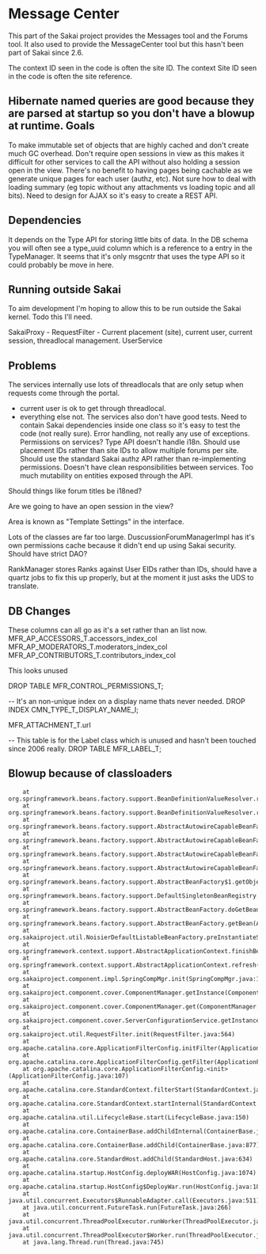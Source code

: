 Message Center
==============

This part of the Sakai project provides the Messages tool and the Forums tool. It also used to provide the MessageCenter
tool but this hasn't been part of Sakai since 2.6.

The context ID seen in the code is often the site ID. The context Site ID seen in the code is often the site
reference.

Hibernate named queries are good because they are parsed at startup so you don't have a blowup at runtime.
Goals
-----

To make immutable set of objects that are highly cached and don't create much GC overhead.
Don't require open sessions in view as this makes it difficult for other services to call the API without also
holding a session open in the view.
There's no benefit to having pages being cachable as we generate unique pages for each user (authz, etc).
Not sure how to deal with loading summary (eg topic without any attachments vs loading topic and all bits).
Need to design for AJAX so it's easy to create a REST API.

Dependencies
------------

It depends on the Type API for storing little bits of data. In the DB schema you will often see a type_uuid column
which is a reference to a entry in the TypeManager. It seems that it's only msgcntr that uses the type API so it could
probably be move in here.

Running outside Sakai
---------------------

To aim development I'm hoping to allow this to be run outside the Sakai kernel. Todo this I'll need.

SakaiProxy - 
RequestFilter - Current placement (site), current user, current session, threadlocal management.
UserService


Problems
--------

The services internally use lots of threadlocals that are only setup when requests come through the portal.
 - current user is ok to get through threadlocal.
 - everything else not.
The services also don't have good tests.
Need to contain Sakai dependencies inside one class so it's easy to test the code (not really sure).
Error handling, not really any use of exceptions.
Permissions on services?
Type API doesn't handle i18n.
Should use placement IDs rather than site IDs to allow multiple forums per site.
Should use the standard Sakai authz API rather than re-implementing permissions.
Doesn't have clean responsibilities between services.
Too much mutability on entities exposed through the API.

Should things like forum titles be i18ned?

Are we going to have an open session in the view?

Area is known as "Template Settings" in the interface.

Lots of the classes are far too large.
DuscussionForumManagerImpl has it's own permissions cache because it didn't end up using Sakai security.
Should have strict DAO?

RankManager stores Ranks against User EIDs rather than IDs, should have a quartz jobs to fix this up properly, but 
at the moment it just asks the UDS to translate.

DB Changes
----------
These columns can all go as  it's a set rather than an list now.
MFR_AP_ACCESSORS_T.accessors_index_col 
MFR_AP_MODERATORS_T.moderators_index_col
MFR_AP_CONTRIBUTORS_T.contributors_index_col

This looks unused

DROP TABLE MFR_CONTROL_PERMISSIONS_T;

-- It's an non-unique index on a display name thats never needed.
DROP INDEX CMN_TYPE_T_DISPLAY_NAME_I; 

MFR_ATTACHMENT_T.url

-- This table is for the Label class which is unused and hasn't been touched since 2006 really.
DROP TABLE MFR_LABEL_T;

Blowup because of classloaders
------------------------------

        at org.springframework.beans.factory.support.BeanDefinitionValueResolver.resolveReference(BeanDefinitionValueResolver.java:329)
        at org.springframework.beans.factory.support.BeanDefinitionValueResolver.resolveValueIfNecessary(BeanDefinitionValueResolver.java:107)
        at org.springframework.beans.factory.support.AbstractAutowireCapableBeanFactory.applyPropertyValues(AbstractAutowireCapableBeanFactory.java:1387)
        at org.springframework.beans.factory.support.AbstractAutowireCapableBeanFactory.populateBean(AbstractAutowireCapableBeanFactory.java:1128)
        at org.springframework.beans.factory.support.AbstractAutowireCapableBeanFactory.doCreateBean(AbstractAutowireCapableBeanFactory.java:519)
        at org.springframework.beans.factory.support.AbstractAutowireCapableBeanFactory.createBean(AbstractAutowireCapableBeanFactory.java:458)
        at org.springframework.beans.factory.support.AbstractBeanFactory$1.getObject(AbstractBeanFactory.java:295)
        at org.springframework.beans.factory.support.DefaultSingletonBeanRegistry.getSingleton(DefaultSingletonBeanRegistry.java:223)
        at org.springframework.beans.factory.support.AbstractBeanFactory.doGetBean(AbstractBeanFactory.java:292)
        at org.springframework.beans.factory.support.AbstractBeanFactory.getBean(AbstractBeanFactory.java:194)
        at org.sakaiproject.util.NoisierDefaultListableBeanFactory.preInstantiateSingletons(NoisierDefaultListableBeanFactory.java:73)
        at org.springframework.context.support.AbstractApplicationContext.finishBeanFactoryInitialization(AbstractApplicationContext.java:932)
        at org.springframework.context.support.AbstractApplicationContext.refresh(AbstractApplicationContext.java:479)
        at org.sakaiproject.component.impl.SpringCompMgr.init(SpringCompMgr.java:160)
        at org.sakaiproject.component.cover.ComponentManager.getInstance(ComponentManager.java:106)
        at org.sakaiproject.component.cover.ComponentManager.get(ComponentManager.java:117)
        at org.sakaiproject.component.cover.ServerConfigurationService.getInstance(ServerConfigurationService.java:52)
        at org.sakaiproject.util.RequestFilter.init(RequestFilter.java:564)
        at org.apache.catalina.core.ApplicationFilterConfig.initFilter(ApplicationFilterConfig.java:281)
        at org.apache.catalina.core.ApplicationFilterConfig.getFilter(ApplicationFilterConfig.java:262)
        at org.apache.catalina.core.ApplicationFilterConfig.<init>(ApplicationFilterConfig.java:107)
        at org.apache.catalina.core.StandardContext.filterStart(StandardContext.java:4797)
        at org.apache.catalina.core.StandardContext.startInternal(StandardContext.java:5473)
        at org.apache.catalina.util.LifecycleBase.start(LifecycleBase.java:150)
        at org.apache.catalina.core.ContainerBase.addChildInternal(ContainerBase.java:901)
        at org.apache.catalina.core.ContainerBase.addChild(ContainerBase.java:877)
        at org.apache.catalina.core.StandardHost.addChild(StandardHost.java:634)
        at org.apache.catalina.startup.HostConfig.deployWAR(HostConfig.java:1074)
        at org.apache.catalina.startup.HostConfig$DeployWar.run(HostConfig.java:1858)
        at java.util.concurrent.Executors$RunnableAdapter.call(Executors.java:511)
        at java.util.concurrent.FutureTask.run(FutureTask.java:266)
        at java.util.concurrent.ThreadPoolExecutor.runWorker(ThreadPoolExecutor.java:1142)
        at java.util.concurrent.ThreadPoolExecutor$Worker.run(ThreadPoolExecutor.java:617)
        at java.lang.Thread.run(Thread.java:745)